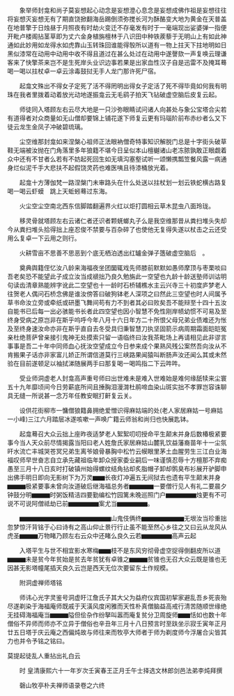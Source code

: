 <!-- { "loadSidebar": true } -->
　　象举师封龛和尚子莫妄想起心动念是妄想澄心息念是妄想成佛作祖是妄想往往将妄想灭妄想无有了期直饶掀翻海岳踢倒须弥搅长河为酥酪变大地为黄金在天普盖在地普擎于日烛昼于月照夜有时劫火变迁不存毫发有时于一毫端现出娑婆弹一指便开毗卢楼阁拈茎草即为丈六金身植旃檀林于八识田中种铁蒺藜于无明山上有如此神通如此妙用如龙得水如虎靠山玉转珠回谁能得彀所以道有一物上拄天下拄地明如日黑似漆常在动用中动用中收不得且道过在甚么处过在动用中遂謦欬一声复唤云理谦客来了快擎茶来岂不是生死岸头业识边事若果是出家血性汉子自是迅雷不及掩耳蓦喝一喝以拄杖卓一卓云涂毒鼓挝无手人龙门那许死尸宿。

　　起龛文殊出不得女子定死了活不得罔明出得女子定活了死不得毕竟如何我有明珠在我者里拨着动着放光动地遂振龛云无毛鹞子拍天飞钻破虚空脑后皮复云起。

　　师徒同入塔顾左右云尽大地是一只沙弥眼睛试问诸人向甚处与象公宝塔合尖若有道得者对众商量如无山僧却要锦上铺花遂下师复云更有玛瑙阶前布赤纱者么又下徒云龙生金凤子冲破碧琉璃。

　　尘空维那封龛如来涅槃心祖师正法眼衲僧奇特事知识解脱门总是十字街头破草鞋无端被汝抛在门角落里多年狼籍不堪今日呈似本山檀樾诸山老冻脓孰敢正眼觑着众中还有不甘者么若有不妨起死回生如无填沟塞壑试听一颂懒携瓢笠餐风露一病通身烂似泥千手大悲扶不起假饶灵药也难医咦且待漆桶放光着。

　　起龛十方薄伽梵一路涅槃门未审路头在什么处送以拄杖划一划云铁蛇横古路复喝一喝云虾蟆　跳上天蚯蚓蓦过东海。

　　火尘空尘空南北西东信脚踏翻遍界火红以炬打圆相云草木昆虫八面玲珑。

　　移灵骨就塔顾左右云诸仁者还识者颗蜣螂丸子么是我空维那昔从粪扫堆头失却今从粪扫堆头拾得拙上座忍俊不禁要与百杂碎了也使他无复得失遂以杖击之云还受用么复卓一下云用之则行。

　　火耕雪亩不思善不思恶到个底无栖泊透出红罏金弹子簉破虚空脑后　。

　　奠典舆籍侄忆汝八龄来海福夜坐团圞辄戏先师膝前默默如愚师摩顶与枣栗啖曰吾老矣恐不能望此子成立汝当成禠拙乃良久勉旃此一空望也九龄十龄送塾师训诂明句读齿清章熟能辨字讹此二空望也十一龄时石桥辅樵水主云兴寺三十初度庐梦老人往贺老人偶问石桥念佛是谁汝傍答曰破狗钵老人深项之曰然此三空望也时人间属予草书命汝立旁或牵纸或研墨飞舞间苟有力不到者其必曰败矣吾不能辩至十四十五汝自能书已后每一出必骇能书长者此四空望也因小智慧不免性刚岸帻幼惯不可易及至终身受病之原岂非在斯乎呜呼今年八月十六日年方二十所恨父母兄弟业债难还为怅及至终身速汝命亦非在斯乎直自去冬受具归秉智慧刀执坚固箭示病周期霜面皑皑冤亲杜绝菩萨曾亲接引鬼神无处摸索只留一语临终曰汝我茶毗场上再请相见此非谬言事事是吾二十年中同师血心抚汝空望成立今日参来成个果熟风残公案然吾向汝从不肯搬果子话亦非家富儿娇正所谓信道莫行三峡路果闻猿叫断肠声汝还闻么其或未然验在目前遂顿足以袖拭涕随展两手曰那复喝一喝鸣指二下云吽吽。

　　受业师洞虚老人封龛高声重号师曰出世难未是难入世难始是难何缘舐犊来尘寰五十九年靡顷间今日劳薪底所间且捶胸泪漫潸杜鹃啼血染山斑实拙不孝罪岂容诛聊具无缝一所说甚一念万年任教安眠打鼾复云关。

　　设供花街柳市一慵僧狼籍鼻拥绝爱憎识得麻姑端的处(老人家居麻姑一号麻姑一小峰)三江六月踏层冰遂咳嗽一声唤广籍云师翁和尚归也快展匙钵。

　　起龛蓦召大众云拙上座昨夜适梦老人絮絮叨叨授命平生颠末并身后数椿极紧要事今当人天众前尽情揭露当阳曰老人姓詹氏家居麻姑山麓乳饮益藩裔苗年十一尘氛旰水流亡丰城哭苍冥兄弟生离爷娘骨暴胸中松竹云幙眼里茅土血腥劳生三江白业海福叹师早世奋志自立承先藏祖临年卸众授家委业嗣后一味谨慎忍辱十方檀那不弃痴愚至三月十八日亥时打破镇州始得螺纹结角拈却炙脂帽子卸却鹘臭布衫展开驴脚申出佛手明日即向无影树下为万灵▆▆长夜灯冲遍五无间狱去也遗有平生颠末并身▆▆▆极紧要事未曾向汝道破后继海福总务者▆▆▆▆一要僧行见人有礼二要晨夕钟鼓分明▆▆▆时粥饭精洁四要勤编松竹园篱未晚巡照门户▆▆▆▆▆烛更有不可说不可说阿僧祗劫已前▆▆▆▆▆案尤当▆▆▆▆▆。

　　▆▆▆▆▆▆▆▆▆▆▆▆▆▆▆山鬼伎俩终▆▆▆▆▆▆▆无垠汝当珍重拙忽梦惊汗背铭于心曰诗有之高山仰止景行行止虽不能至然心乡往之又曰云从龙风从虎圣▆▆▆万物睹乃顾左右云众中还睹么良久云若▆▆▆▆▆高声云起

　　入塔平生与世不相宜影水寒梅▆▆枝不是东风穷彻骨虚空捉得倒翻皮所以道▆▆▆未是贫今年贫始是贫去年贫犹有卓锥之▆▆▆贫锥也无召大众云既是锥也无因甚无影塔幢尾插天良久云岂是西天无位次要留东土作规模。

　　附洞虚禅师塔铭

　　师讳心光字灵鉴号洞虚旴江詹氏子其大父为益府仪宾国初挈家避乱吾乡死丧殆尽遂剃染于海福庵师既戚于天潢风度闲雅而天性朴真僧脑益高戒行清苦随顺世缘绝无挂碍海福庵当▆▆▆隘但侩杂作纷拏叫嚣而庵复贫分卫周旋师▆▆恬如也数十年僧俗不异师而师亦不立异于僧俗也辛丑年三月十八日预言时至趺坐示寂壬寅年正月廿五日塔于庆云庵之西偏炖故与师往来而牧亭大师者于师为剃度师今浮屠合尖皆其力也并令予铭之铭曰。

莫提起徒乱人重拈出礼白云

　　时
皇清康熙六十一年岁次壬寅春王正月壬午士择选文林郎剑邑法弟李炖拜撰

　　磬山牧亭朴夫禅师语录卷之六终
